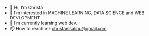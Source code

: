 - 👋 Hi, I’m Christa 
- 👀 I’m interested in MACHINE LEARNING, DATA SCIENCE and WEB DEVLOPMENT 
- 🌱 I’m currently learning web dev.
- 📫 How to reach me christaelsalinu@gmail.com

<!---
elsa-linu/elsa-linu is a ✨ special ✨ repository because its `README.md` (this file) appears on your GitHub profile.
You can click the Preview link to take a look at your changes.
--
